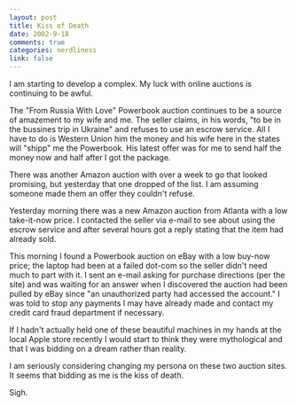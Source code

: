 ```yaml
--- 
layout: post
title: Kiss of Death
date: 2002-9-18
comments: true
categories: nerdliness
link: false
---
```

I am starting to develop a complex. My luck with online auctions is continuing to be awful.

The "From Russia With Love" Powerbook auction continues to be a source of amazement to my wife and me. The seller claims, in his words, "to be in the bussines trip in Ukraine" and refuses to use an escrow service. All I have to do is Western Union him the money and his wife here in the states will "shipp" me the Powerbook. His latest offer was for me to send half the money now and half after I got the package.

There was another Amazon auction with over a week to go that looked promising, but yesterday that one dropped of the list. I am assuming someone made them an offer they couldn't refuse.

Yesterday morning there was a new Amazon auction from Atlanta with a low take-it-now price. I contacted the seller via e-mail to see about using the escrow service and after several hours got a reply stating that the item had already sold.

This morning I found a Powerbook auction on eBay with a low buy-now price; the laptop had been at a failed dot-com so the seller didn't need much to part with it. I sent an e-mail asking for purchase directions (per the site) and was waiting for an answer when I discovered the auction had been pulled by eBay since "an unauthorized party had accessed the account." I was told to stop any payments I may have already made and contact my credit card fraud department if necessary.

If I hadn't actually held one of these beautiful machines in my hands at the local Apple store recently I would start to think they were mythological and that I was bidding on a dream rather than reality.

I am seriously considering changing my persona on these two auction sites. It seems that bidding as me is the kiss of death.

Sigh.
